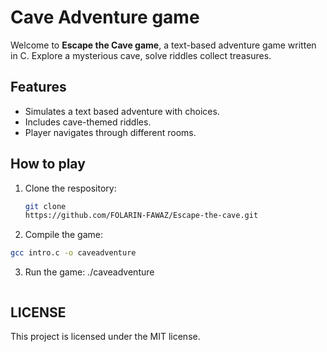 # Cave Adventure game
Welcome to **Escape the Cave game**, a text-based adventure game written in C. Explore a mysterious cave, solve riddles collect treasures.
## Features
- Simulates a text based adventure with choices.
- Includes cave-themed riddles.
- Player navigates through different rooms.
## How to play
1. Clone the respository:
   ```bash
   git clone
   https://github.com/FOLARIN-FAWAZ/Escape-the-cave.git
2. Compile the game:
```bash
gcc intro.c -o caveadventure
```
3. Run the game:
   ./caveadventure
   ```
## LICENSE
   This project is licensed under the MIT license.
